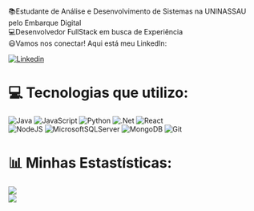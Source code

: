 
📚Estudante de Análise e Desenvolvimento de Sistemas na UNINASSAU pelo Embarque Digital<br>💻Desenvolvedor FullStack em busca de Experiência<br>😃Vamos nos conectar! Aqui está meu LinkedIn:
<br>

[![Linkedin](https://img.shields.io/badge/LinkedIn-0077B5?style=for-the-badge&logo=linkedin&logoColor=white)](https://www.linkedin.com/in/arthur-guedes-b20099286/)

# 💻 Tecnologias que utilizo:
![Java](https://img.shields.io/badge/java-%23ED8B00.svg?style=for-the-badge&logo=openjdk&logoColor=white) ![JavaScript](https://img.shields.io/badge/javascript-%23323330.svg?style=for-the-badge&logo=javascript&logoColor=%23F7DF1E) ![Python](https://img.shields.io/badge/python-3670A0?style=for-the-badge&logo=python&logoColor=ffdd54) ![.Net](https://img.shields.io/badge/.NET-5C2D91?style=for-the-badge&logo=.net&logoColor=white) ![React](https://img.shields.io/badge/react-%2320232a.svg?style=for-the-badge&logo=react&logoColor=%2361DAFB) <br> ![NodeJS](https://img.shields.io/badge/node.js-6DA55F?style=for-the-badge&logo=node.js&logoColor=white) ![MicrosoftSQLServer](https://img.shields.io/badge/Microsoft%20SQL%20Server-CC2927?style=for-the-badge&logo=microsoft%20sql%20server&logoColor=white) ![MongoDB](https://img.shields.io/badge/MongoDB-%234ea94b.svg?style=for-the-badge&logo=mongodb&logoColor=white) ![Git](https://img.shields.io/badge/git-%23F05033.svg?style=for-the-badge&logo=git&logoColor=white)
# 📊 Minhas Estastísticas:
![](https://github-readme-stats.vercel.app/api?username=Mister-Guedes&theme=gruvbox_light&hide_border=false&include_all_commits=false&count_private=false)<br/>
![](https://github-readme-stats.vercel.app/api/top-langs/?username=Mister-Guedes&theme=gruvbox_light&hide_border=false&include_all_commits=false&count_private=false&layout=compact)

